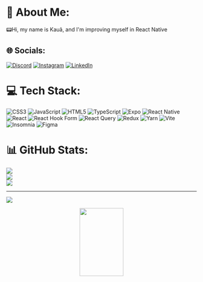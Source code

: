 # 💫 About Me:
📟Hi, my name is Kauã, and I'm improving myself in React Native


## 🌐 Socials:
[![Discord](https://img.shields.io/badge/Discord-%237289DA.svg?logo=discord&logoColor=white)](https://discord.gg/1klc) [![Instagram](https://img.shields.io/badge/Instagram-%23E4405F.svg?logo=Instagram&logoColor=white)](https://instagram.com/kaua_librelato) [![LinkedIn](https://img.shields.io/badge/LinkedIn-%230077B5.svg?logo=linkedin&logoColor=white)](https://linkedin.com/in/kaua-librelato-da-costa) 

# 💻 Tech Stack:
![CSS3](https://img.shields.io/badge/css3-%231572B6.svg?style=for-the-badge&logo=css3&logoColor=white) ![JavaScript](https://img.shields.io/badge/javascript-%23323330.svg?style=for-the-badge&logo=javascript&logoColor=%23F7DF1E) ![HTML5](https://img.shields.io/badge/html5-%23E34F26.svg?style=for-the-badge&logo=html5&logoColor=white) ![TypeScript](https://img.shields.io/badge/typescript-%23007ACC.svg?style=for-the-badge&logo=typescript&logoColor=white) ![Expo](https://img.shields.io/badge/expo-1C1E24?style=for-the-badge&logo=expo&logoColor=#D04A37) ![React Native](https://img.shields.io/badge/react_native-%2320232a.svg?style=for-the-badge&logo=react&logoColor=%2361DAFB) ![React](https://img.shields.io/badge/react-%2320232a.svg?style=for-the-badge&logo=react&logoColor=%2361DAFB) ![React Hook Form](https://img.shields.io/badge/React%20Hook%20Form-%23EC5990.svg?style=for-the-badge&logo=reacthookform&logoColor=white) ![React Query](https://img.shields.io/badge/-React%20Query-FF4154?style=for-the-badge&logo=react%20query&logoColor=white) ![Redux](https://img.shields.io/badge/redux-%23593d88.svg?style=for-the-badge&logo=redux&logoColor=white) ![Yarn](https://img.shields.io/badge/yarn-%232C8EBB.svg?style=for-the-badge&logo=yarn&logoColor=white) ![Vite](https://img.shields.io/badge/vite-%23646CFF.svg?style=for-the-badge&logo=vite&logoColor=white) ![Insomnia](https://img.shields.io/badge/Insomnia-black?style=for-the-badge&logo=insomnia&logoColor=5849BE) ![Figma](https://img.shields.io/badge/figma-%23F24E1E.svg?style=for-the-badge&logo=figma&logoColor=white)
# 📊 GitHub Stats:
![](https://github-readme-stats.vercel.app/api?username=KauaLibrelato&theme=react&hide_border=true&include_all_commits=false&count_private=false)<br/>
![](https://github-readme-streak-stats.herokuapp.com/?user=KauaLibrelato&theme=react&hide_border=true)<br/>
![](https://github-readme-stats.vercel.app/api/top-langs/?username=KauaLibrelato&theme=react&hide_border=true&include_all_commits=false&count_private=false&layout=compact)

---
[![](https://visitcount.itsvg.in/api?id=KauaLibrelato&icon=4&color=1)](https://visitcount.itsvg.in)

<div align="center">
  <a href="https://github.com/KauaLibrelato">
  <img height="180em" width="48%" src="https://github-readme-stats.vercel.app/api/top-langs/?username=KauaLibrelato&layout=compact&langs_count=7&theme=dark"/>
</div>
